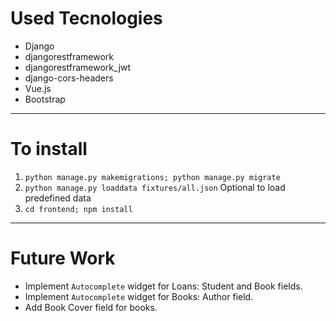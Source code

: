 # Used Tecnologies

* Django
* djangorestframework
* djangorestframework_jwt
* django-cors-headers
* Vue.js
* Bootstrap


---


# To install

1. `python manage.py makemigrations; python manage.py migrate`
2. `python manage.py loaddata fixtures/all.json` Optional to load predefined data
3. `cd frontend; npm install`


---


# Future Work

* Implement `Autocomplete` widget for Loans: Student and Book fields.
* Implement `Autocomplete` widget for Books: Author field.
* Add Book Cover field for books.
